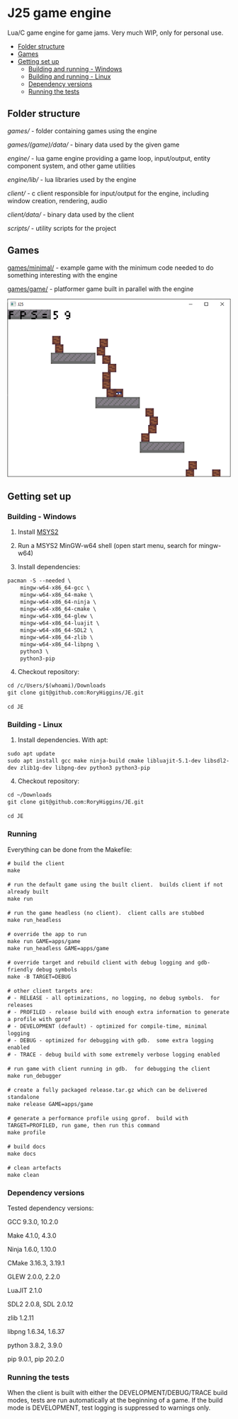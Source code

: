 # J25 game engine

Lua/C game engine for game jams.  Very much WIP, only for personal use.

<!--TOC-->

- [Folder structure](#folder-structure)
- [Games](#games)
- [Getting set up](#getting-set-up)
  - [Building and running - Windows](#building-and-running---windows)
  - [Building and running - Linux](#building-and-running---linux)
  - [Dependency versions](#dependency-versions)
  - [Running the tests](#running-the-tests)

<!--TOC-->

## Folder structure
*games/* - folder containing games using the engine

*games/(game)/data/* - binary data used by the given game

*engine/* - lua game engine providing a game loop, input/output, entity component system, and other game utilities

*engine/lib/* - lua libraries used by the engine

*client/* - c client responsible for input/output for the engine, including window creation, rendering, audio

*client/data/* - binary data used by the client

*scripts/* - utility scripts for the project


## Games
[games/minimal/](games/minimal/README.md) - example game with the minimum code needed to do something interesting with the engine

[games/game/](games/game/README.md) - platformer game built in parallel with the engine

![Default game example](./example_output.png)


## Getting set up

### Building - Windows

1. Install [MSYS2](https://www.msys2.org/)

2. Run a MSYS2 MinGW-w64 shell (open start menu, search for mingw-w64)

3. Install dependencies:
```
pacman -S --needed \
	mingw-w64-x86_64-gcc \
	mingw-w64-x86_64-make \
	mingw-w64-x86_64-ninja \
	mingw-w64-x86_64-cmake \
	mingw-w64-x86_64-glew \
	mingw-w64-x86_64-luajit \
	mingw-w64-x86_64-SDL2 \
	mingw-w64-x86_64-zlib \
	mingw-w64-x86_64-libpng \
	python3 \
	python3-pip
```

4. Checkout repository:
```
cd /c/Users/$(whoami)/Downloads
git clone git@github.com:RoryHiggins/JE.git

cd JE
```

### Building - Linux

1. Install dependencies.  With apt:
```
sudo apt update
sudo apt install gcc make ninja-build cmake libluajit-5.1-dev libsdl2-dev zlib1g-dev libpng-dev python3 python3-pip
```

4. Checkout repository:
```
cd ~/Downloads
git clone git@github.com:RoryHiggins/JE.git

cd JE
```

### Running
Everything can be done from the Makefile:
```
# build the client
make

# run the default game using the built client.  builds client if not already built
make run

# run the game headless (no client).  client calls are stubbed
make run_headless

# override the app to run
make run GAME=apps/game
make run_headless GAME=apps/game

# override target and rebuild client with debug logging and gdb-friendly debug symbols
make -B TARGET=DEBUG

# other client targets are:
# - RELEASE - all optimizations, no logging, no debug symbols.  for releases
# - PROFILED - release build with enough extra information to generate a profile with gprof
# - DEVELOPMENT (default) - optimized for compile-time, minimal logging
# - DEBUG - optimized for debugging with gdb.  some extra logging enabled
# - TRACE - debug build with some extremely verbose logging enabled

# run game with client running in gdb.  for debugging the client
make run_debugger

# create a fully packaged release.tar.gz which can be delivered standalone
make release GAME=apps/game

# generate a performance profile using gprof.  build with TARGET=PROFILED, run game, then run this command
make profile

# build docs
make docs

# clean artefacts
make clean
```


### Dependency versions

Tested dependency versions:

GCC 9.3.0, 10.2.0

Make 4.1.0, 4.3.0

Ninja 1.6.0, 1.10.0

CMake 3.16.3, 3.19.1

GLEW 2.0.0, 2.2.0

LuaJIT 2.1.0

SDL2 2.0.8, SDL 2.0.12

zlib 1.2.11

libpng 1.6.34, 1.6.37

python 3.8.2, 3.9.0

pip 9.0.1, pip 20.2.0


### Running the tests
When the client is built with either the DEVELOPMENT/DEBUG/TRACE build modes, tests are run automatically at the beginning of a game.  If the build mode is DEVELOPMENT, test logging is suppressed to warnings only.
